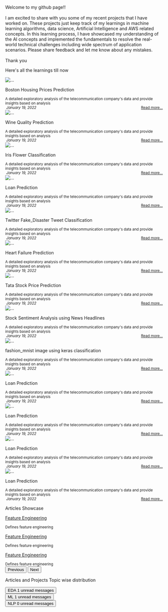 <div id="myPage">
  <div class='container-fluid p-2 m-2'>
    <div id="about">
      <div class="container-fluid">
        <div class="row py-2 mb-2">
          <div class="text-secondary bg-white border-0 rounded px-1 h-100">
            <div class="card-body py-0 m-0 bg-transparent">
              <p class='card-text'> Welcome to my github page!! <br>
                <br> I am excited to share with you some of my recent projects that I have worked on. These projects just keep track of my learnings in machine learning algorithms, data science, Artificial Intelligence and AWS related concepts. In this learning process, I have showcased my understanding of the AI concepts and implemented the fundamentals to resolve the real-world technical challenges including wide spectrum of application scenarios. Please share feedback and let me know about any mistakes. <br>
                <br>Thank you
              </p>
            </div>
          </div>
        </div>
      </div>
    </div>
    <div id="projects">
      <div class="container-fluid">
        <div class="row p-2 mt-3 mb-2">
          <p class="text-success fs-6 fw-bold">Here's all the learnings till now&nbsp; <i class="fa fa-angle-double-down"></i>
          </p>
        </div>
        <div class="row row-cols-1 row-cols-sm-2 row-cols-md-3 row-cols-lg-4 g-3">
          <div class="col">
            <div class="card bg-light border-1 px-1 rounded h-100">
              <div class="card-header border-0 bg-transparent">
                <img src="/assets/images/boston.jpg" id='data-card-image' loading="lazy" class='card-img-top img-fluid' alt='...'>
              </div>
              <div class="card-body py-0 m-0 bg-transparent">
                <p class="card-title fw-bold">Boston Housing Prices Prediction</p>
                <small class="card-text" id="data-card-text">A detailed exploratory analysis of the telecommunication company's data and provide insights based on analysis</small>
              </div>
              <div class="card-footer border-0 bg-transparent text-muted">
                <small>
                  <i class="fa fa-calendar">&nbsp;January 19, 2022</i>
                  <span style="float:right;">
                    <a class="card-link" href="/docs/Boston Housing.html"> Read more... </a>
                  </span>
                </small>
              </div>
            </div>
          </div>
          <div class="col">
            <div class="card bg-light border-1 px-1 rounded h-100">
              <div class="card-header border-0 bg-transparent">
                <img src="/assets/images/wine.jpg" id='data-card-image' loading="lazy" class='card-img-top img-fluid' alt='...'>
              </div>
              <div class="card-body py-0 m-0 bg-transparent">
                <p class="card-title fw-bold">Wine Quality Prediction</p>
                <small class="card-text" id="data-card-text">A detailed exploratory analysis of the telecommunication company's data and provide insights based on analysis</small>
              </div>
              <div class="card-footer border-0 bg-transparent text-muted">
                <small>
                  <i class="fa fa-calendar">&nbsp;January 19, 2022</i>
                  <span style="float:right;">
                    <a class="card-link" href="/docs/Wine Quality.html"> Read more... </a>
                  </span>
                </small>
              </div>
            </div>
          </div>
          <div class="col">
            <div class="card bg-light border-1 px-1 rounded h-100">
              <div class="card-header border-0 bg-transparent">
                <img src="/assets/images/iris.jpg" id='data-card-image' loading="lazy" class='card-img-top img-fluid' alt='...'>
              </div>
              <div class="card-body py-0 m-0 bg-transparent">
                <p class="card-title fw-bold">Iris Flower Classification</p>
                <small class="card-text" id="data-card-text">A detailed exploratory analysis of the telecommunication company's data and provide insights based on analysis</small>
              </div>
              <div class="card-footer border-0 bg-transparent text-muted">
                <small>
                  <i class="fa fa-calendar">&nbsp;January 19, 2022</i>
                  <span style="float:right;">
                    <a class="card-link" href="/docs/Iris Flower Classification.html"> Read more... </a>
                  </span>
                </small>
              </div>
            </div>
          </div>
          <div class="col">
            <div class="card bg-light border-1 px-1 rounded h-100">
              <div class="card-header border-0 bg-transparent">
                <img src="/assets/images/loan.jpg" id='data-card-image' loading="lazy" class='card-img-top img-fluid' alt='...'>
              </div>
              <div class="card-body py-0 m-0 bg-transparent">
                <p class="card-title fw-bold">Loan Prediction</p>
                <small class="card-text" id="data-card-text">A detailed exploratory analysis of the telecommunication company's data and provide insights based on analysis</small>
              </div>
              <div class="card-footer border-0 bg-transparent text-muted">
                <small>
                  <i class="fa fa-calendar">&nbsp;January 19, 2022</i>
                  <span style="float:right;">
                    <a class="card-link" href="/juhi2021/priv-repo/Loan Prediction.md"> Read more... </a>
                  </span>
                </small>
              </div>
            </div>
          </div>
	  <div class="col">
            <div class="card bg-light border-1 px-1 rounded h-100">
              <div class="card-header border-0 bg-transparent">
                <img src="/assets/images/fake-tweet.png" id='data-card-image' loading="lazy" class='card-img-top img-fluid' alt='...'>
              </div>
              <div class="card-body py-0 m-0 bg-transparent">
                <p class="card-title fw-bold">Twitter Fake_Disaster Tweet Classification</p>
                <small class="card-text" id="data-card-text">A detailed exploratory analysis of the telecommunication company's data and provide insights based on analysis</small>
              </div>
              <div class="card-footer border-0 bg-transparent text-muted">
                <small>
                  <i class="fa fa-calendar">&nbsp;January 19, 2022</i>
                  <span style="float:right;">
                    <a class="card-link" href="/docs/Twitter Fake_Disaster Tweet Classification.html"> Read more... </a>
                  </span>
                </small>
              </div>
            </div>
          </div>
	  <div class="col">
            <div class="card bg-light border-1 px-1 rounded h-100">
              <div class="card-header border-0 bg-transparent">
                <img src="/assets/images/heart.jpg" id='data-card-image' loading="lazy" class='card-img-top img-fluid' alt='...'>
              </div>
              <div class="card-body py-0 m-0 bg-transparent">
                <p class="card-title fw-bold">Heart Failure Prediction</p>
                <small class="card-text" id="data-card-text">A detailed exploratory analysis of the telecommunication company's data and provide insights based on analysis</small>
              </div>
              <div class="card-footer border-0 bg-transparent text-muted">
                <small>
                  <i class="fa fa-calendar">&nbsp;January 19, 2022</i>
                  <span style="float:right;">
                    <a class="card-link" href="/docs/Heart Failure Prediction.html"> Read more... </a>
                  </span>
                </small>
              </div>
            </div>
          </div>
	  <div class="col">
            <div class="card bg-light border-1 px-1 rounded h-100">
              <div class="card-header border-0 bg-transparent">
                <img src="/assets/images/tata-stock.jpg" id='data-card-image' loading="lazy" class='card-img-top img-fluid' alt='...'>
              </div>
              <div class="card-body py-0 m-0 bg-transparent">
                <p class="card-title fw-bold">Tata Stock Price Prediction</p>
                <small class="card-text" id="data-card-text">A detailed exploratory analysis of the telecommunication company's data and provide insights based on analysis</small>
              </div>
              <div class="card-footer border-0 bg-transparent text-muted">
                <small>
                  <i class="fa fa-calendar">&nbsp;January 19, 2022</i>
                  <span style="float:right;">
                    <a class="card-link" href="/docs/Tata Stock Price Prediction.html"> Read more... </a>
                  </span>
                </small>
              </div>
            </div>
          </div>
	  <div class="col">
            <div class="card bg-light border-1 px-1 rounded h-100">
              <div class="card-header border-0 bg-transparent">
                <img src="/assets/images/stock-senti.jpg" id='data-card-image' loading="lazy" class='card-img-top img-fluid' alt='...'>
              </div>
              <div class="card-body py-0 m-0 bg-transparent">
                <p class="card-title fw-bold">Stock Sentiment Analysis using News Headlines</p>
                <small class="card-text" id="data-card-text">A detailed exploratory analysis of the telecommunication company's data and provide insights based on analysis</small>
              </div>
              <div class="card-footer border-0 bg-transparent text-muted">
                <small>
                  <i class="fa fa-calendar">&nbsp;January 19, 2022</i>
                  <span style="float:right;">
                    <a class="card-link" href="/docs/Stock Sentiment Analysis using News Headlines.html"> Read more... </a>
                  </span>
                </small>
              </div>
            </div>
          </div>
	  <div class="col">
            <div class="card bg-light border-1 px-1 rounded h-100">
              <div class="card-header border-0 bg-transparent">
                <img src="/assets/images/fashion-mnist.jpg" id='data-card-image' loading="lazy" class='card-img-top img-fluid' alt='...'>
              </div>
              <div class="card-body py-0 m-0 bg-transparent">
                <p class="card-title fw-bold">fashion_mnist image using keras classification</p>
                <small class="card-text" id="data-card-text">A detailed exploratory analysis of the telecommunication company's data and provide insights based on analysis</small>
              </div>
              <div class="card-footer border-0 bg-transparent text-muted">
                <small>
                  <i class="fa fa-calendar">&nbsp;January 19, 2022</i>
                  <span style="float:right;">
                    <a class="card-link" href="/docs/fashion_mnist image using keras classification.html"> Read more... </a>
                  </span>
                </small>
              </div>
            </div>
          </div>
	  <div class="col">
            <div class="card bg-light border-1 px-1 rounded h-100">
              <div class="card-header border-0 bg-transparent">
                <img src="/assets/images/loan.jpg" id='data-card-image' loading="lazy" class='card-img-top img-fluid' alt='...'>
              </div>
              <div class="card-body py-0 m-0 bg-transparent">
                <p class="card-title fw-bold">Loan Prediction</p>
                <small class="card-text" id="data-card-text">A detailed exploratory analysis of the telecommunication company's data and provide insights based on analysis</small>
              </div>
              <div class="card-footer border-0 bg-transparent text-muted">
                <small>
                  <i class="fa fa-calendar">&nbsp;January 19, 2022</i>
                  <span style="float:right;">
                    <a class="card-link" href="/docs/Loan Prediction.html"> Read more... </a>
                  </span>
                </small>
              </div>
            </div>
          </div>
	  <div class="col">
            <div class="card bg-light border-1 px-1 rounded h-100">
              <div class="card-header border-0 bg-transparent">
                <img src="/assets/images/loan.jpg" id='data-card-image' loading="lazy" class='card-img-top img-fluid' alt='...'>
              </div>
              <div class="card-body py-0 m-0 bg-transparent">
                <p class="card-title fw-bold">Loan Prediction</p>
                <small class="card-text" id="data-card-text">A detailed exploratory analysis of the telecommunication company's data and provide insights based on analysis</small>
              </div>
              <div class="card-footer border-0 bg-transparent text-muted">
                <small>
                  <i class="fa fa-calendar">&nbsp;January 19, 2022</i>
                  <span style="float:right;">
                    <a class="card-link" href="/docs/Loan Prediction.html"> Read more... </a>
                  </span>
                </small>
              </div>
            </div>
          </div>
	  <div class="col">
            <div class="card bg-light border-1 px-1 rounded h-100">
              <div class="card-header border-0 bg-transparent">
                <img src="/assets/images/loan.jpg" id='data-card-image' loading="lazy" class='card-img-top img-fluid' alt='...'>
              </div>
              <div class="card-body py-0 m-0 bg-transparent">
                <p class="card-title fw-bold">Loan Prediction</p>
                <small class="card-text" id="data-card-text">A detailed exploratory analysis of the telecommunication company's data and provide insights based on analysis</small>
              </div>
              <div class="card-footer border-0 bg-transparent text-muted">
                <small>
                  <i class="fa fa-calendar">&nbsp;January 19, 2022</i>
                  <span style="float:right;">
                    <a class="card-link" href="/docs/Loan Prediction.html"> Read more... </a>
                  </span>
                </small>
              </div>
            </div>
          </div>
	  <div class="col">
            <div class="card bg-light border-1 px-1 rounded h-100">
              <div class="card-header border-0 bg-transparent">
                <img src="/assets/images/loan.jpg" id='data-card-image' loading="lazy" class='card-img-top img-fluid' alt='...'>
              </div>
              <div class="card-body py-0 m-0 bg-transparent">
                <p class="card-title fw-bold">Loan Prediction</p>
                <small class="card-text" id="data-card-text">A detailed exploratory analysis of the telecommunication company's data and provide insights based on analysis</small>
              </div>
              <div class="card-footer border-0 bg-transparent text-muted">
                <small>
                  <i class="fa fa-calendar">&nbsp;January 19, 2022</i>
                  <span style="float:right;">
                    <a class="card-link" href="/docs/Loan Prediction.html"> Read more... </a>
                  </span>
                </small>
              </div>
            </div>
          </div>
        </div>
      </div>
      <!-- Container (Contact Section) -->
      <div id="articles">
        <div class="container-fluid">
          <div class="row p-2 mt-3 mb-2">
            <p class="text-success fs-6 fw-bold">Articles Showcase&nbsp; <i class="fa fa-angle-double-down"></i>
            </p>
          </div>
          <div class="row">
            <div id="myCarousel" class="carousel slide my-0 py-0 px-5 " data-bs-ride="carousel">
              <!-- Wrapper for slides -->
              <div class="carousel-inner ">
                <div class="carousel-item active">
                  <div class="container-fluid bg-light">
                    <div class="row mb-2">
                      <div class="card bg-light border-0 rounded h-100">
                        <div class="card-body py-0 m-0 bg-transparent">
                          <p class="text-muted fs-6 fw-bold">
                            <a class="
link-secondary text-decoration-none fw-bold" href="/docs/Feature_Selection.html">Feature Engineering</a>
                          </p>
                          <small class="card-text" id="data-card-text">Defines feature engineering</small>
                        </div>
                      </div>
                    </div>
                  </div>
                </div>
                <div class="carousel-item bg-light">
                  <div class="container-fluid bg-light">
                    <div class="row mb-2">
                      <div class="card bg-light border-0 rounded h-100">
                        <div class="card-body py-0 m-0 bg-transparent">
                          <p class="text-muted fs-6 fw-bold">
                            <a class="link-secondary text-decoration-none fw-bold" href="/docs/Feature_Selection.html">Feature Engineering</a>
                          </p>
                          <small class="card-text" id="data-card-text">Defines feature engineering</small>
                        </div>
                      </div>
                    </div>
                  </div>
                </div>
                <div class="carousel-item bg-light">
                  <div class="container-fluid bg-light">
                    <div class="row mb-2">
                      <div class="card bg-light border-0 px-1 rounded h-100">
                        <div class="card-body py-0 m-0 bg-transparent">
                          <p class="text-muted fs-6 fw-bold">
                            <a class="link-secondary text-decoration-none fw-bold" href="/docs/Feature_Selection.html">Feature Engineering</a>
                          </p>
                          <small class="card-text" id="data-card-text">Defines feature engineering</small>
                        </div>
                      </div>
                    </div>
                  </div>
                </div>
              </div>
              <!-- Left and right controls -->
              <button class="carousel-control-prev" type="button" data-bs-target="#myCarousel" data-bs-slide="prev">
                <span class="text-muted fs-3 fw-bold">
                  <i class="fa fa-angle-left text-danger"></i>
                </span>
                <span class="sr-only">Previous</span>
              </button>
              <button class="carousel-control-next" type="button" data-bs-target="#myCarousel" data-bs-slide="next">
                <span class="text-muted fs-3 fw-bold">
                  <i class="fa fa-angle-right text-danger"></i>
                </span>
                <span class="visually-hidden">Next</span>
              </button>
            </div>
          </div>
        </div>
      </div>
      <div id="topics">
        <div class="container-fluid">
          <div class="row p-2 mt-3 mb-2">
            <p class="text-success fs-6 fw-bold">Articles and Projects Topic wise distribution </p>
          </div>
          <div class="row p-2 mb-4">
            <div class="col">
              <button type="button" class="btn py-0 btn-secondary btn-sm position-relative"> EDA <span class="position-absolute top-0 start-100 translate-middle badge rounded-pill bg-success"> 1 <span class="visually-hidden">unread messages</span>
                </span>
              </button>
            </div>
            <div class="col">
              <button type="button" class="btn py-0 btn-secondary btn-sm position-relative"> ML <span class="position-absolute top-0 start-100 translate-middle badge rounded-pill bg-success"> 1 <span class="visually-hidden">unread messages</span>
                </span>
              </button>
            </div>
            <div class="col">
              <button type="button" class="btn py-0 btn-secondary btn-sm position-relative"> NLP <span class="position-absolute top-0 start-100 translate-middle badge rounded-pill bg-success"> 0 <span class="visually-hidden">unread messages</span>
                </span>
              </button>
            </div>
          </div>
        </div>
      </div>
    </div>
  </div>
</div>
